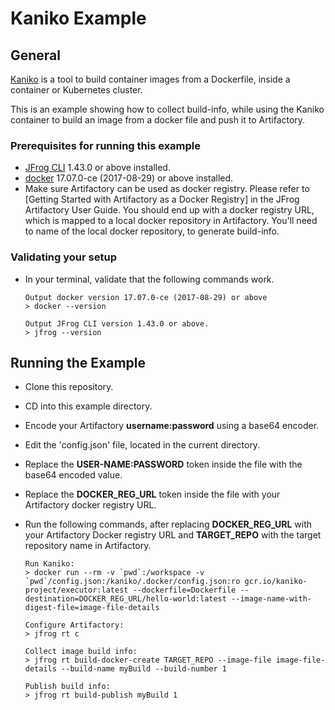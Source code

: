 # Kaniko Example
## General
[Kaniko](https://github.com/GoogleContainerTools/kaniko) is a tool to build container images from a Dockerfile, inside a container or Kubernetes cluster.

This is an example showing how to collect build-info, while using the Kaniko container to build an image from a docker file and push it to Artifactory.

### Prerequisites for running this example
* [JFrog CLI](https://jfrog.com/getcli/) 1.43.0 or above installed.
* [docker](https://docs.docker.com/get-docker/) 17.07.0-ce (2017-08-29) or above installed.
* Make sure Artifactory can be used as docker registry. Please refer to [Getting Started with Artifactory as a Docker Registry] in the JFrog Artifactory User Guide. You should end up with a docker registry URL, which is mapped to a local docker repository in Artifactory. You'll need to name of the local docker repository, to generate build-info.

### Validating your setup
* In your terminal, validate that the following commands work.
    ```console
    Output docker version 17.07.0-ce (2017-08-29) or above
    > docker --version

    Output JFrog CLI version 1.43.0 or above.
    > jfrog --version
    ```

## Running the Example
* Clone this repository.
* CD into this example directory.
* Encode your Artifactory **username:password** using a base64 encoder.
* Edit the 'config.json' file, located in the current directory.
* Replace the **USER-NAME:PASSWORD** token inside the file with the base64 encoded value.
* Replace the **DOCKER_REG_URL** token inside the file with your Artifactory docker registry URL.
* Run the following commands, after replacing **DOCKER_REG_URL** with your Artifactory Docker registry URL and **TARGET_REPO** with the target repository name in Artifactory.

    ```console
    Run Kaniko:
    > docker run --rm -v `pwd`:/workspace -v `pwd`/config.json:/kaniko/.docker/config.json:ro gcr.io/kaniko-project/executor:latest --dockerfile=Dockerfile --destination=DOCKER_REG_URL/hello-world:latest --image-name-with-digest-file=image-file-details

    Configure Artifactory:
    > jfrog rt c

    Collect image build info:
    > jfrog rt build-docker-create TARGET_REPO --image-file image-file-details --build-name myBuild --build-number 1

    Publish build info:
    > jfrog rt build-publish myBuild 1
    ```